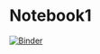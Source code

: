 # Notebook1

[![Binder](https://mybinder.org/badge_logo.svg)](https://mybinder.org/v2/gh/drnbsrs/Notebook1/HEAD)
